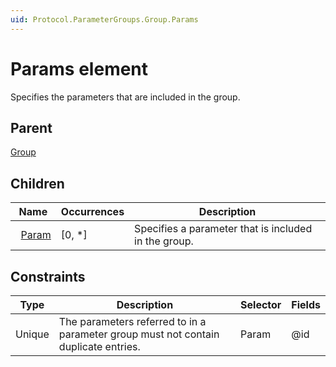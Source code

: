 ```yaml
---
uid: Protocol.ParameterGroups.Group.Params
---
```


# Params element

Specifies the parameters that are included in the group.

## Parent

[Group](xref:Protocol.ParameterGroups.Group)

## Children

|Name|Occurrences|Description|
|--- |--- |--- |
|&nbsp;&nbsp;[Param](xref:Protocol.ParameterGroups.Group.Params.Param)|[0, *]|Specifies a parameter that is included in the group.|

## Constraints

|Type|Description|Selector|Fields|
|--- |--- |--- |--- |
|Unique |The parameters referred to in a parameter group must not contain duplicate entries. |Param |@id |
